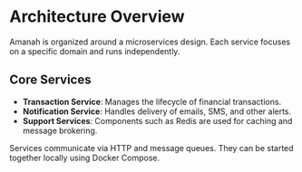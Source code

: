 # Architecture Overview

Amanah is organized around a microservices design. Each service focuses on a specific domain and runs independently.

## Core Services
- **Transaction Service**: Manages the lifecycle of financial transactions.
- **Notification Service**: Handles delivery of emails, SMS, and other alerts.
- **Support Services**: Components such as Redis are used for caching and message brokering.

Services communicate via HTTP and message queues. They can be started together locally using Docker Compose.
